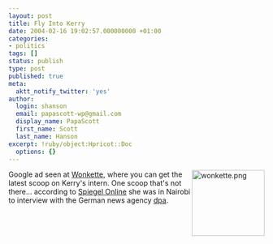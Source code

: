 ```yaml
---
layout: post
title: Fly Into Kerry
date: 2004-02-16 19:02:57.000000000 +01:00
categories:
- politics
tags: []
status: publish
type: post
published: true
meta:
  aktt_notify_twitter: 'yes'
author:
  login: shanson
  email: papascott-wp@gmail.com
  display_name: PapaScott
  first_name: Scott
  last_name: Hanson
excerpt: !ruby/object:Hpricot::Doc
  options: {}
---
```

<p><img alt="wonkette.png" src="https://www.papascott.de/wordpress/wp-content/uploads/2004/02/wonkette.png" width="143" height="130" border="0" align="right" /> Google ad seen at <a href="http://www.wonkette.com/">Wonkette</a>, where you can get the latest scoop on Kerry's intern. One scoop that's not there... according to <a title="US-Wahlkampf: Deutsche Spur - Politik - SPIEGEL ONLINE" href="http://www.spiegel.de/politik/ausland/0,1518,286669,00.html">Spiegel Online</a> she was in Nairobi to interview with the German news agency <a href="http://www.dpa.de/">dpa</a>.</p>
